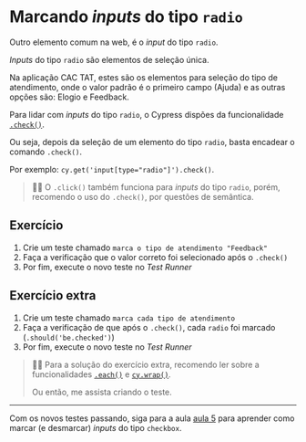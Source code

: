 # Marcando _inputs_ do tipo `radio`

Outro elemento comum na web, é o _input_ do tipo `radio`.

_Inputs_ do tipo `radio` são elementos de seleção única.

Na aplicação CAC TAT, estes são os elementos para seleção do tipo de atendimento, onde o valor padrão é o primeiro campo (Ajuda) e as outras opções são: Elogio e Feedback.

Para lidar com _inputs_ do tipo `radio`, o Cypress dispões da funcionalidade [`.check()`](https://on.cypress.io/check).

Ou seja, depois da seleção de um elemento do tipo `radio`, basta encadear o comando `.check()`.

Por exemplo: `cy.get('input[type="radio"]').check()`.

> 👨‍🏫 O `.click()` também funciona para _inputs_ do tipo `radio`, porém, recomendo o uso do `.check()`, por questões de semântica.
 
## Exercício

1. Crie um teste chamado `marca o tipo de atendimento "Feedback"`
2. Faça a verificação que o valor correto foi selecionado após o `.check()`
3. Por fim, execute o novo teste no _Test Runner_

## Exercício extra

1. Crie um teste chamado `marca cada tipo de atendimento`
2. Faça a verificação de que após o `.check()`, cada `radio` foi marcado (`.should('be.checked')`)
3. Por fim, execute o novo teste no _Test Runner_

> 👨‍🏫 Para a solução do exercício extra, recomendo ler sobre a funcionalidades [`.each()`](https://on.cypress.io/each) e [`cy.wrap()`](https://on.cypress.io/wrap).
>
> Ou então, me assista criando o teste.

___

Com os novos testes passando, siga para a aula [aula 5](./05.md) para aprender como marcar (e desmarcar) _inputs_ do tipo `checkbox`.

